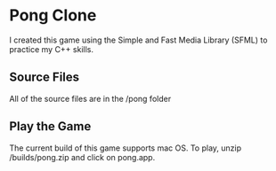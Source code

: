 # Pong Clone
I created this game using the Simple and Fast Media Library (SFML) to practice my C++ skills.

## Source Files
All of the source files are in the /pong folder

## Play the Game
The current build of this game supports mac OS.
To play, unzip /builds/pong.zip and click on pong.app.
